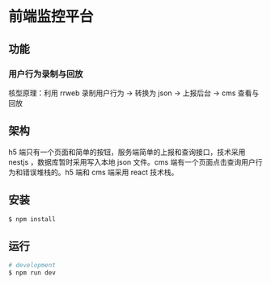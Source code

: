 # 前端监控平台

## 功能

### 用户行为录制与回放

核型原理：利用 rrweb 录制用户行为 -> 转换为 json -> 上报后台 -> cms 查看与回放

## 架构

h5 端只有一个页面和简单的按钮，服务端简单的上报和查询接口，技术采用 nestjs ，数据库暂时采用写入本地 json 文件。cms 端有一个页面点击查询用户行为和错误堆栈的。h5 端和 cms 端采用 react 技术栈。

## 安装

```bash
$ npm install
```

## 运行

```bash
# development
$ npm run dev

```
